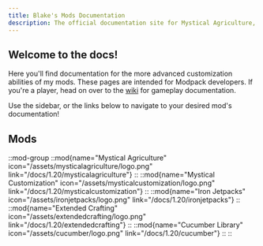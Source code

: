```yaml
---
title: Blake's Mods Documentation
description: The official documentation site for Mystical Agriculture, Mystical Customization, Iron Jetpacks and Extended Crafting.
---
```


## Welcome to the docs! 

Here you'll find documentation for the more advanced customization abilities of my mods. These pages are intended for Modpack developers. If you're a player, head on over to the [wiki](../../wiki) for gameplay documentation.

Use the sidebar, or the links below to navigate to your desired mod's documentation!

## Mods

::mod-group
  ::mod{name="Mystical Agriculture" icon="/assets/mysticalagriculture/logo.png" link="/docs/1.20/mysticalagriculture"}
  ::
  ::mod{name="Mystical Customization" icon="/assets/mysticalcustomization/logo.png" link="/docs/1.20/mysticalcustomization"}
  ::
  ::mod{name="Iron Jetpacks" icon="/assets/ironjetpacks/logo.png" link="/docs/1.20/ironjetpacks"}
  ::
  ::mod{name="Extended Crafting" icon="/assets/extendedcrafting/logo.png" link="/docs/1.20/extendedcrafting"}
  ::
  ::mod{name="Cucumber Library" icon="/assets/cucumber/logo.png" link="/docs/1.20/cucumber"}
  ::
::

